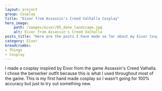 ```yaml
---
layout: project
group: Cosplay
title: "Eivor from Assassin's Creed Valhalla Cosplay"
hero_image: 
    path: /images/eivor/05_done_landscape.jpg
    alt: Eivor from Assassin's Creed Valhalla
posts_title: "Here are the posts I have made so far about my Eivor Cosplay:"
category: Eivor
breadcrumbs: 
- Things
- Cosplay
---
```


I made a cosplay inspired by Eivor from the game Assassin's Creed Valhalla. I chose the berserker outfit because this is what I used throughout most of the game. This is my first hand made cosplay so I wasn't going for 100% accuracy but just to try out something new.

